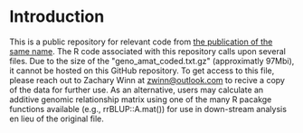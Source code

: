 # Introduction
This is a public repository for relevant code from [the publication of the same name](https://acsess.onlinelibrary.wiley.com/doi/full/10.1002/ppj2.20084). The R code associated with this repository calls upon several files. Due to the size of the "geno_amat_coded.txt.gz" (approximatly 97Mbi), it cannot be hosted on this GitHub repository. To get access to this file, please reach out to Zachary Winn at zwinn@outlook.com to recive a copy of the data for further use. As an alternative, users may calculate an additive genomic relationship matrix using one of the many R pacakge functions available (e.g., rrBLUP::A.mat()) for use in down-stream analysis en lieu of the original file. 
